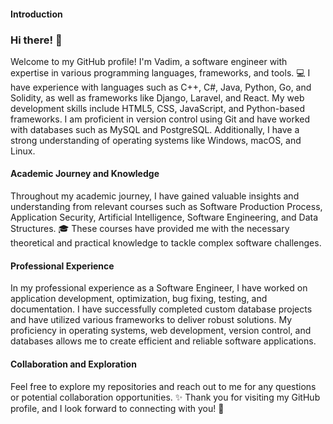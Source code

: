 #### Introduction

### Hi there! 👋

Welcome to my GitHub profile! I'm Vadim, a software engineer with expertise in various programming languages, frameworks, and tools. 💻 I have experience with languages such as C++, C#, Java, Python, Go, and Solidity, as well as frameworks like Django, Laravel, and React. My web development skills include HTML5, CSS, JavaScript, and Python-based frameworks. I am proficient in version control using Git and have worked with databases such as MySQL and PostgreSQL. Additionally, I have a strong understanding of operating systems like Windows, macOS, and Linux.

#### Academic Journey and Knowledge

Throughout my academic journey, I have gained valuable insights and understanding from relevant courses such as Software Production Process, Application Security, Artificial Intelligence, Software Engineering, and Data Structures. 🎓 These courses have provided me with the necessary theoretical and practical knowledge to tackle complex software challenges.

#### Professional Experience

In my professional experience as a Software Engineer, I have worked on application development, optimization, bug fixing, testing, and documentation. I have successfully completed custom database projects and have utilized various frameworks to deliver robust solutions. My proficiency in operating systems, web development, version control, and databases allows me to create efficient and reliable software applications.

#### Collaboration and Exploration

Feel free to explore my repositories and reach out to me for any questions or potential collaboration opportunities. ✨ Thank you for visiting my GitHub profile, and I look forward to connecting with you! 🤝
